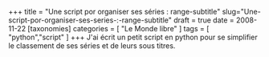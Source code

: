 +++
title = "Une script por organiser ses séries : range-subtitle"
slug="Une-script-por-organiser-ses-series-:-range-subtitle"
draft = true
date = 2008-11-22
[taxonomies]
categories = [ "Le Monde libre" ]
tags = [ "python","script" ]
+++
J'ai écrit un petit script en python pour se simplifier le classement de ses séries et de leurs sous titres.
